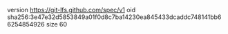 version https://git-lfs.github.com/spec/v1
oid sha256:3e47e32d5853849a01f0d8c7ba14230ea845433dcaddc748141bb66254854926
size 60
